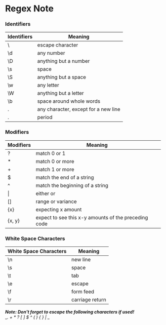 Regex Note
==========

### Identifiers

| Identifiers | Meaning |
|-------------|---------|
| \  | escape character |
| \d | any number |
| \D | anything but a number |
| \s | space |
| \S | anything but a space |
| \w | any letter |
| \W | anything but a letter |
| \b | space around whole words |
| .  | any character, except for a new line |
| \. | period |

### Modifiers

| Modifiers | Meaning |
|-----------|---------|
| ? | match 0 or 1 |
| * | match 0 or more |
| + | match 1 or more|
| $ | match the end of a string |
| ^ | match the beginning of a string |
| &#124; | either or |
| [] | range or variance |
| {x}  | expecting x amount |
| {x, y} | expect to see this x-y amounts of the preceding code

### White Space Characters

| White Space Characters | Meaning |
|-----------|---------|
| \n | new line |
| \s | space |
| \t | tab |
| \e | escape |
| \f | form feed |
| \r | carriage return |

**_Note: Don't forget to escape the following characters if used!_**  
__. + * ? [ ] $ ^ ( ) { } | \__
